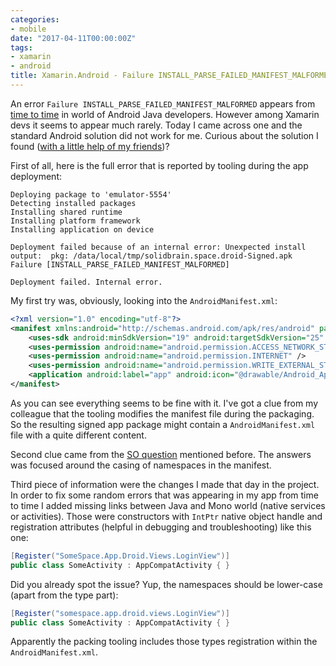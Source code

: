```yaml
---
categories:
- mobile
date: "2017-04-11T00:00:00Z"
tags:
- xamarin
- android
title: Xamarin.Android - Failure INSTALL_PARSE_FAILED_MANIFEST_MALFORMED
---
```


An error `Failure INSTALL_PARSE_FAILED_MANIFEST_MALFORMED` appears from [time to time](http://stackoverflow.com/questions/37066617/failure-install-parse-failed-manifest-malformed) in world of Android Java developers. However among Xamarin devs it seems to appear much rarely. Today I came across one and the standard Android solution did not work for me. Curious about the solution I found ([with a little help of my friends](https://www.youtube.com/watch?v=nCrlyX6XbTU))?<!--more-->

First of all, here is the full error that is reported by tooling during the app deployment:

```
Deploying package to 'emulator-5554'
Detecting installed packages
Installing shared runtime
Installing platform framework
Installing application on device

Deployment failed because of an internal error: Unexpected install output: 	pkg: /data/local/tmp/solidbrain.space.droid-Signed.apk
Failure [INSTALL_PARSE_FAILED_MANIFEST_MALFORMED]

Deployment failed. Internal error.
```

My first try was, obviously, looking into the `AndroidManifest.xml`:

```xml
<?xml version="1.0" encoding="utf-8"?>
<manifest xmlns:android="http://schemas.android.com/apk/res/android" package="somenamespace.app.droid" android:installLocation="auto" android:versionCode="1" android:versionName="1.0">
	<uses-sdk android:minSdkVersion="19" android:targetSdkVersion="25" />
	<uses-permission android:name="android.permission.ACCESS_NETWORK_STATE" />
	<uses-permission android:name="android.permission.INTERNET" />
	<uses-permission android:name="android.permission.WRITE_EXTERNAL_STORAGE" />
	<application android:label="app" android:icon="@drawable/Android_App_Icon"></application>
</manifest>
```

As you can see everything seems to be fine with it. I've got a clue from my colleague that the tooling modifies the manifest file during the packaging. So the resulting signed app package might contain a `AndroidManifest.xml` file with a quite different content.

Second clue came from the [SO question](http://stackoverflow.com/questions/37066617/failure-install-parse-failed-manifest-malformed) mentioned before. The answers was focused around the casing of namespaces in the manifest.

Third piece of information were the changes I made that day in the project. In order to fix some random errors that was appearing in my app from time to time I added missing links between Java and Mono world (native services or activities). Those were constructors with `IntPtr` native object handle and registration attributes (helpful in debugging and troubleshooting) like this one:

```csharp
[Register("SomeSpace.App.Droid.Views.LoginView")]
public class SomeActivity : AppCompatActivity { }
```

Did you already spot the issue? Yup, the namespaces should be lower-case (apart from the type part):

```csharp
[Register("somespace.app.droid.views.LoginView")]
public class SomeActivity : AppCompatActivity { }
```

Apparently the packing tooling includes those types registration within the `AndroidManifest.xml`.
